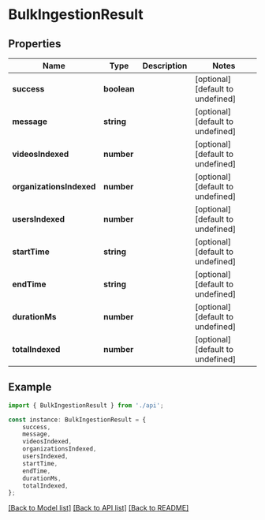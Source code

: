 # BulkIngestionResult


## Properties

Name | Type | Description | Notes
------------ | ------------- | ------------- | -------------
**success** | **boolean** |  | [optional] [default to undefined]
**message** | **string** |  | [optional] [default to undefined]
**videosIndexed** | **number** |  | [optional] [default to undefined]
**organizationsIndexed** | **number** |  | [optional] [default to undefined]
**usersIndexed** | **number** |  | [optional] [default to undefined]
**startTime** | **string** |  | [optional] [default to undefined]
**endTime** | **string** |  | [optional] [default to undefined]
**durationMs** | **number** |  | [optional] [default to undefined]
**totalIndexed** | **number** |  | [optional] [default to undefined]

## Example

```typescript
import { BulkIngestionResult } from './api';

const instance: BulkIngestionResult = {
    success,
    message,
    videosIndexed,
    organizationsIndexed,
    usersIndexed,
    startTime,
    endTime,
    durationMs,
    totalIndexed,
};
```

[[Back to Model list]](../README.md#documentation-for-models) [[Back to API list]](../README.md#documentation-for-api-endpoints) [[Back to README]](../README.md)
